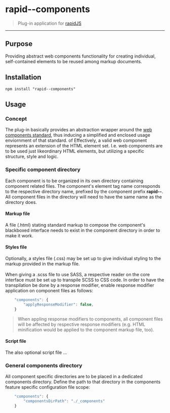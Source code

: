 # rapid--components

> Plug-in application for [rapidJS](https://rapidjs.org)
---

## Purpose

Providing abstract web components functionality for creating individual, self-contained elements to be reused among markup documents.

## Installation

```
npm install "rapid--components"
```

## Usage

### Concept

The plug-in basically provides an abstraction wrapper around the [web components standard](https://www.webcomponents.org/introduction#specifications), thus inducing a simplified and enclosed usage enviornment of that standard. of Effectively, a valid web component represents an extension of the HTML element set. I.e. web components are to be used just likeordinary HTML elements, but utilizing a specific structure, style and logic.

### Specific component directory

Each component is to be organized in its own directory containing component related files. The component's element tag name corresponds to the respective directory name, prefixed by the component prefix **rapid--**. All component files in the directory will need to have the same name as the directory does.

#### Markup file

A file (.html) stating standard markup to compose the component's blackboxed interface needs to exist in the component directory in order to make it work.

#### Styles file

Optionally, a styles file (.css) may be set up to give individual styling to the markup provided in the markup file.\
\
When giving a .scss file to use SASS, a respective reader on the core interface must be set up to transpile SCSS to CSS code. In order to have the transpilation be done by a response modifier, enable response modifier application on component files as follows:

``` js
    "components": {
        "applyResponseModifier": false,
    }
```

> When appling response modifiers to components, all component files will be affected by respective response modifiers (e.g. HTML minification would be applied to the component markup file, too).

#### Script file

The also optional script file ...

### General components directory

All component specific directories are to be placed in a dedicated components directory. Define the path to that directory in the components feature specific configuration file scope: 

``` js
    "components": {
        "componentsDirPath": "./_components"
    }
```


